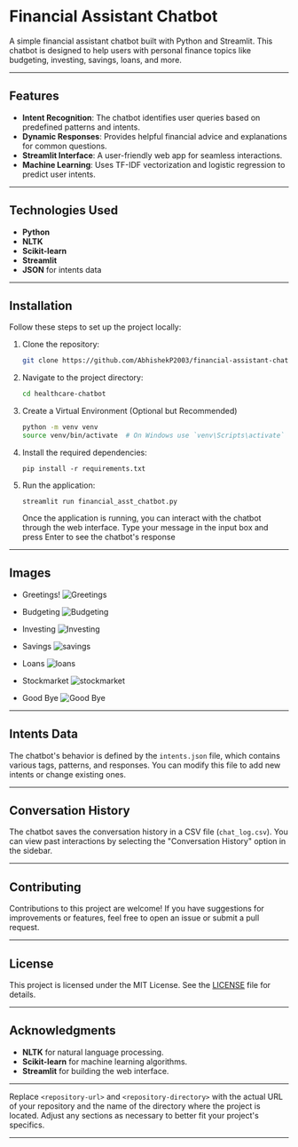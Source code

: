 # Financial Assistant Chatbot

A simple financial assistant chatbot built with Python and Streamlit. This chatbot is designed to help users with personal finance topics like budgeting, investing, savings, loans, and more.

---

## Features

- **Intent Recognition**: The chatbot identifies user queries based on predefined patterns and intents.
- **Dynamic Responses**: Provides helpful financial advice and explanations for common questions.
- **Streamlit Interface**: A user-friendly web app for seamless interactions.
- **Machine Learning**: Uses TF-IDF vectorization and logistic regression to predict user intents.

---

## Technologies Used
- **Python**
- **NLTK**
- **Scikit-learn**
- **Streamlit**
- **JSON** for intents data

---

## Installation

Follow these steps to set up the project locally:

1. Clone the repository:
   ```bash
   git clone https://github.com/AbhishekP2003/financial-assistant-chatbot.git
2. Navigate to the project directory:
   ```bash
   cd healthcare-chatbot
   
3. Create a Virtual Environment (Optional but Recommended)
   ```bash
   python -m venv venv
   source venv/bin/activate  # On Windows use `venv\Scripts\activate`
   ```

4. Install the required dependencies:
   ```
   pip install -r requirements.txt

5. Run the application:
   ```
   streamlit run financial_asst_chatbot.py
   ```
   
   Once the application is running, you can interact with the chatbot through the web interface. Type your message in the input box and press Enter to see the chatbot's response

---

## Images
- Greetings!
  ![Greetings](https://github.com/AbhishekP2003/Financial-assistant-chatbot/blob/eda836790da4ccc9c69476a61b384ae9286e0f50/Greetings.png)

- Budgeting
  ![Budgeting](https://github.com/AbhishekP2003/Financial-assistant-chatbot/blob/4daefce61242db80758aee0a6fe4c8b36513a57c/Budgeting.png)

- Investing
  ![Investing](https://github.com/AbhishekP2003/Financial-assistant-chatbot/blob/79893903dde35f8ee184029fe263eee123cbd224/Investing.png)

- Savings
  ![savings](https://github.com/AbhishekP2003/Financial-assistant-chatbot/blob/adf44f7da857d193b5c91a94041558051d64e883/Savings.png)

- Loans
  ![loans](https://github.com/AbhishekP2003/Financial-assistant-chatbot/blob/2789c2fae5e92d84880dce8e5d0b507f4b3ba263/Loans.png)

- Stockmarket
  ![stockmarket](https://github.com/AbhishekP2003/Financial-assistant-chatbot/blob/1088a11bfb62ae31c952556ca05db7681e8a56a8/Stockmarket.png)

- Good Bye
  ![Good Bye](https://github.com/AbhishekP2003/Financial-assistant-chatbot/blob/a7898ae1a1d0aaea6b326723480bc5a33df8a5b4/Goodbye.png)

---

## Intents Data
The chatbot's behavior is defined by the `intents.json` file, which contains various tags, patterns, and responses. You can modify this file to add new intents or change existing ones.

---

## Conversation History
The chatbot saves the conversation history in a CSV file (`chat_log.csv`). You can view past interactions by selecting the "Conversation History" option in the sidebar.

---

## Contributing
Contributions to this project are welcome! If you have suggestions for improvements or features, feel free to open an issue or submit a pull request.

---

## License
This project is licensed under the MIT License. See the [LICENSE](LICENSE) file for details.

---

## Acknowledgments
- **NLTK** for natural language processing.
- **Scikit-learn** for machine learning algorithms.
- **Streamlit** for building the web interface.

---

Replace `<repository-url>` and `<repository-directory>` with the actual URL of your repository and the name of the directory where the project is located. Adjust any sections as necessary to better fit your project's specifics.

---

